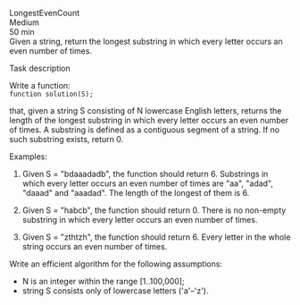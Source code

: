 LongestEvenCount  
Medium  
50 min  
Given a string, return the longest substring in which every letter occurs an even number of times.

Task description  

Write a function:  
```function solution(S);```

that, given a string S consisting of N lowercase English letters, returns the length of the longest substring in which every letter occurs an even number of times. A substring is defined as a contiguous segment of a string. If no such substring exists, return 0.

Examples:  
1. Given S = "bdaaadadb", the function should return 6. Substrings in which every letter occurs an even number of times are "aa", "adad", "daaad" and "aaadad". The length of the longest of them is 6.

2. Given S = "habcb", the function should return 0. There is no non-empty substring in which every letter occurs an even number of times.

3. Given S = "zthtzh", the function should return 6. Every letter in the whole string occurs an even number of times.

Write an efficient algorithm for the following assumptions:
- N is an integer within the range [1..100,000];
- string S consists only of lowercase letters ('a'–'z').
